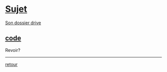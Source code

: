 # [Sujet](lien)


[Son dossier drive]()


## [code]()





Revoir?

---
[retour](2022-12-15/Cours13.md)

